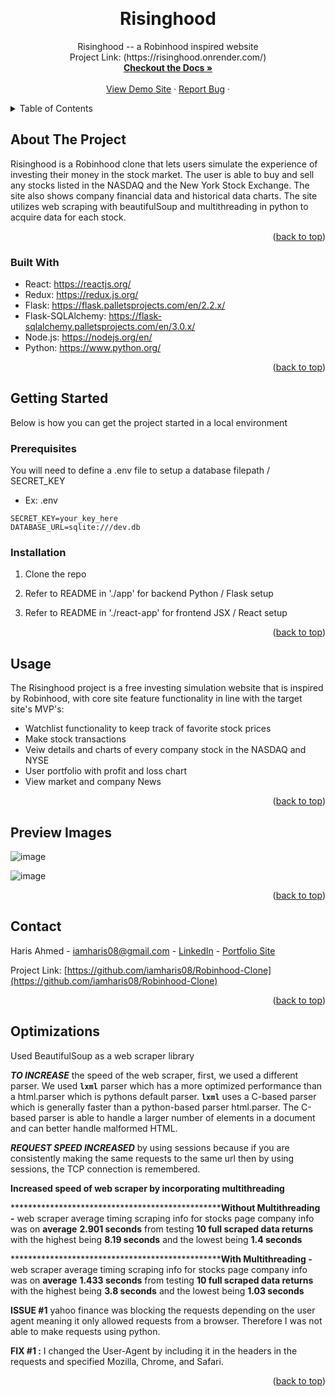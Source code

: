 <!-- Improved compatibility of back to top link: See: https://github.com/othneildrew/Best-README-Template/pull/73 -->
<a name="readme-top"></a>
<!--
*** Thanks for checking out the Best-README-Template. If you have a suggestion
*** that would make this better, please fork the repo and create a pull request
*** or simply open an issue with the tag "enhancement".
*** Don't forget to give the project a star!
*** Thanks again! Now go create something AMAZING! :D
-->



<!-- PROJECT SHIELDS -->
<!--
*** I'm using markdown "reference style" links for readability.
*** Reference links are enclosed in brackets [ ] instead of parentheses ( ).
*** See the bottom of this document for the declaration of the reference variables
*** for contributors-url, forks-url, etc. This is an optional, concise syntax you may use.
*** https://www.markdownguide.org/basic-syntax/#reference-style-links
-->
<!-- [![Contributors][contributors-shield]][contributors-url] -->
<!-- [![Forks][forks-shield]][forks-url]
[![Stargazers][stars-shield]][stars-url]
[![Issues][issues-shield]][issues-url]
[![MIT License][license-shield]][license-url]
[![LinkedIn][linkedin-shield]][linkedin-url] -->



<!-- PROJECT LOGO -->
<br />
<div align="center">
  <a href="https://github.com/iamharis08/Robinhood-Clone/wiki">
    <!-- <img src="images/logo.png" alt="Logo" width="80" height="80"> -->
  </a>

<h1 align="center">Risinghood</h1>

  <p align="center">
    Risinghood -- a Robinhood inspired website
    <br />
    Project Link: (https://risinghood.onrender.com/)
    <br />
    <a href="https://github.com/iamharis08/Robinhood-Clone/wiki"><strong>Checkout the Docs »</strong></a>
    <br />
    <br />
    <a href="https://risinghood.onrender.com">View Demo Site</a>
    ·
    <a href="https://github.com/iamharis08/Robinhood-Clone/issues">Report Bug</a>
    ·
    <!-- <a href="https://github.com/iamharis08/Robinhood-Clone/issues">Request Feature</a> -->
  </p>
</div>


<!-- TABLE OF CONTENTS -->
<details>
  <summary>Table of Contents</summary>
  <ol>
    <li>
      <a href="#about-the-project">About The Project</a>
      <ul>
        <li><a href="#built-with">Built With</a></li>
      </ul>
    </li>
    <li>
      <a href="#getting-started">Getting Started</a>
      <ul>
        <li><a href="#prerequisites">Prerequisites</a></li>
        <li><a href="#installation">Installation</a></li>
      </ul>
    </li>
    <li><a href="#usage">Usage</a></li>
    <li><a href="#preview-images">Preview Images</a></li>
    <!-- <li><a href="#contributing">Contributing</a></li> -->
    <!-- <li><a href="#license">License</a></li> -->
    <li><a href="#contact">Contact</a></li>
    <!-- <li><a href="#acknowledgments">Acknowledgments</a></li> -->
  </ol>
</details>




<!-- ABOUT THE PROJECT -->
## About The Project

<!-- [![Product Name Screen Shot][product-screenshot]](https://example.com) -->

Risinghood is a Robinhood clone that lets users simulate the experience of investing their money in the stock market. The user is able to buy and sell any stocks listed in the NASDAQ and the New York Stock Exchange. The site also shows company financial data and historical data charts. The site utilizes web scraping with beautifulSoup and multithreading in python to acquire data for each stock.


<p align="right">(<a href="#readme-top">back to top</a>)</p>



### Built With

* React: https://reactjs.org/
* Redux: https://redux.js.org/
* Flask: https://flask.palletsprojects.com/en/2.2.x/
* Flask-SQLAlchemy: https://flask-sqlalchemy.palletsprojects.com/en/3.0.x/
* Node.js: https://nodejs.org/en/
* Python: https://www.python.org/



<p align="right">(<a href="#readme-top">back to top</a>)</p>



<!-- GETTING STARTED -->
## Getting Started

Below is how you can get the project started in a local environment

### Prerequisites

You will need to define a .env file to setup a database filepath / SECRET_KEY
* Ex: .env

```
SECRET_KEY=your_key_here
DATABASE_URL=sqlite:///dev.db
```

### Installation

1. Clone the repo

2. Refer to README in './app' for backend Python / Flask setup

3. Refer to README in './react-app' for frontend JSX / React setup

<p align="right">(<a href="#readme-top">back to top</a>)</p>


<!-- USAGE EXAMPLES -->
## Usage

The Risinghood project is a free investing simulation website that is inspired by Robinhood, with core site feature functionality in line with the target site's MVP's:
 * Watchlist functionality to keep track of favorite stock prices
 * Make stock transactions
 * Veiw details and charts of every company stock in the NASDAQ and NYSE
 * User portfolio with profit and loss chart
 * View market and company News


<p align="right">(<a href="#readme-top">back to top</a>)</p>



<!-- PREVIEW IMAGES -->
## Preview Images
![image](https://user-images.githubusercontent.com/76670635/221090017-221e9635-55ec-4d5c-b60b-cb34478c764b.png)

![image](https://user-images.githubusercontent.com/76670635/221087515-fd084207-c1d8-41db-b135-7b1705c1cfd9.png)


<p align="right">(<a href="#readme-top">back to top</a>)</p>







<!-- LICENSE -->
<!-- ## License

Distributed under the MIT License. See `LICENSE.txt` for more information.

<p align="right">(<a href="#readme-top">back to top</a>)</p> -->



<!-- CONTACT -->
## Contact
Haris Ahmed - iamharis08@gmail.com - [LinkedIn](https://www.linkedin.com/in/harisahmed12/) - [Portfolio Site](https://iamharis08.github.io/)

Project Link: [https://github.com/iamharis08/Robinhood-Clone](https://github.com/iamharis08/Robinhood-Clone)

<p align="right">(<a href="#readme-top">back to top</a>)</p>



<!-- Optimization -->
## Optimizations
Used BeautifulSoup as a web scraper library

***TO INCREASE*** the speed of the web scraper, first, we used a different parser. We used **`lxml`** parser which has a more optimized performance than a html.parser which is pythons default parser. **`lxml`** uses a C-based parser which is generally faster than a python-based parser html.parser. The C-based parser is able to handle a larger number of elements in a document and can better handle malformed HTML.

***REQUEST SPEED INCREASED*** by using sessions because if you are consistently making the same requests to the same url then by using sessions, the TCP connection is remembered.

******Increased speed of web scraper by incorporating multithreading****** 

**************************************************Without Multithreading -** web scraper average timing scraping info for stocks page company info was on **average** **2.901 seconds** from testing **10 full scraped data returns** with the highest being **8.19 seconds** and the lowest being **1.4 seconds**

**************************************************With Multithreading -** web scraper average timing scraping info for stocks page company info was on **average** **1.433 seconds** from testing **10 full scraped data returns** with the highest being **3.8 seconds** and the lowest being **1.03 seconds**

<!-- Issues -->
******ISSUE #1******  yahoo finance was blocking the requests depending on the user agent meaning it only allowed requests from a browser. Therefore I was not able to make requests using python.

******FIX #1 :******  I changed the User-Agent by including it in the headers in the requests and specified Mozilla, Chrome, and Safari.
<!-- * []()
* []()
* []() -->

<p align="right">(<a href="#readme-top">back to top</a>)</p>



<!-- MARKDOWN LINKS & IMAGES -->
<!-- https://www.markdownguide.org/basic-syntax/#reference-style-links -->
[contributors-shield]: https://img.shields.io/github/contributors/jacoblauxman/aa-capstone.svg?style=for-the-badge
[contributors-url]: https://github.com/jacoblauxman/aa-capstone/graphs/contributors

[React.js]: https://img.shields.io/badge/React-20232A?style=for-the-badge&logo=react&logoColor=61DAFB
[React-url]: https://reactjs.org/
[ExpressJS-url]: https://expressjs.com/
[Sequelize-url]: https://sequelize.org/

